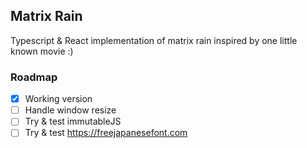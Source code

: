 ## Matrix Rain

Typescript & React implementation of matrix rain inspired by one little known movie :)

### Roadmap

- [x] Working version
- [ ] Handle window resize
- [ ] Try & test immutableJS
- [ ] Try & test https://freejapanesefont.com

